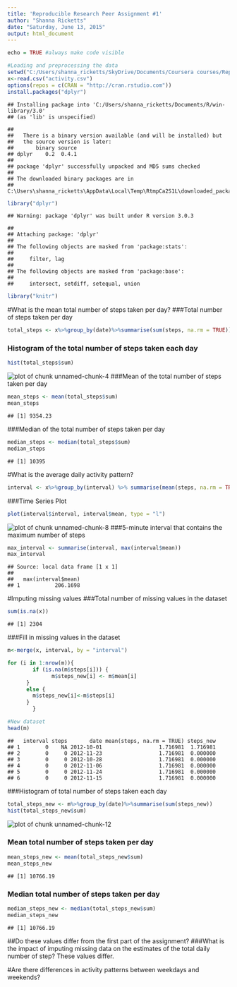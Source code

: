 ```yaml
---
title: 'Reproducible Research Peer Assignment #1'
author: "Shanna Ricketts"
date: "Saturday, June 13, 2015"
output: html_document
---
```



```r
echo = TRUE #always make code visible
```


```r
#Loading and preprocessing the data
setwd("C:/Users/shanna_ricketts/SkyDrive/Documents/Coursera courses/Reproducible Research")
x<-read.csv("activity.csv")
options(repos = c(CRAN = "http://cran.rstudio.com"))
install.packages("dplyr")
```

```
## Installing package into 'C:/Users/shanna_ricketts/Documents/R/win-library/3.0'
## (as 'lib' is unspecified)
```

```
## 
##   There is a binary version available (and will be installed) but
##   the source version is later:
##       binary source
## dplyr    0.2  0.4.1
## 
## package 'dplyr' successfully unpacked and MD5 sums checked
## 
## The downloaded binary packages are in
## 	C:\Users\shanna_ricketts\AppData\Local\Temp\RtmpCa2S1L\downloaded_packages
```

```r
library("dplyr")
```

```
## Warning: package 'dplyr' was built under R version 3.0.3
```

```
## 
## Attaching package: 'dplyr'
## 
## The following objects are masked from 'package:stats':
## 
##     filter, lag
## 
## The following objects are masked from 'package:base':
## 
##     intersect, setdiff, setequal, union
```

```r
library("knitr")
```


#What is the mean total number of steps taken per day?
###Total number of steps taken per day

```r
total_steps <- x%>%group_by(date)%>%summarise(sum(steps, na.rm = TRUE))
```

### Histogram of the total number of steps taken each day

```r
hist(total_steps$sum)
```

![plot of chunk unnamed-chunk-4](figure/unnamed-chunk-4-1.png) 
###Mean of the total number of steps taken per day

```r
mean_steps <- mean(total_steps$sum)
mean_steps
```

```
## [1] 9354.23
```
###Median of the total number of steps taken per day

```r
median_steps <- median(total_steps$sum)
median_steps
```

```
## [1] 10395
```

#What is the average daily activity pattern?

```r
interval <- x%>%group_by(interval) %>% summarise(mean(steps, na.rm = TRUE))
```
###Time Series Plot

```r
plot(interval$interval, interval$mean, type = "l")
```

![plot of chunk unnamed-chunk-8](figure/unnamed-chunk-8-1.png) 
###5-minute interval that contains the maximum number of steps

```r
max_interval <- summarise(interval, max(interval$mean))
max_interval
```

```
## Source: local data frame [1 x 1]
## 
##   max(interval$mean)
## 1           206.1698
```
#Imputing missing values
###Total number of missing values in the dataset

```r
sum(is.na(x))
```

```
## [1] 2304
```
###Fill in missing values in the dataset

```r
m<-merge(x, interval, by = "interval")

for (i in 1:nrow(m)){
        if (is.na(m$steps[i])) {
              m$steps_new[i] <- m$mean[i]
      }
      else {
        m$steps_new[i]<-m$steps[i] 
      }
        }

#New dataset
head(m)
```

```
##   interval steps       date mean(steps, na.rm = TRUE) steps_new
## 1        0    NA 2012-10-01                  1.716981  1.716981
## 2        0     0 2012-11-23                  1.716981  0.000000
## 3        0     0 2012-10-28                  1.716981  0.000000
## 4        0     0 2012-11-06                  1.716981  0.000000
## 5        0     0 2012-11-24                  1.716981  0.000000
## 6        0     0 2012-11-15                  1.716981  0.000000
```

###Histogram of total number of steps taken each day

```r
total_steps_new <- m%>%group_by(date)%>%summarise(sum(steps_new))
hist(total_steps_new$sum)
```

![plot of chunk unnamed-chunk-12](figure/unnamed-chunk-12-1.png) 
### Mean total number of steps taken per day

```r
mean_steps_new <- mean(total_steps_new$sum)
mean_steps_new
```

```
## [1] 10766.19
```
### Median total number of steps taken per day

```r
median_steps_new <- median(total_steps_new$sum)
median_steps_new
```

```
## [1] 10766.19
```
##Do these values differ from the first part of the assignment?
###What is the impact of imputing missing data on the estimates of the total daily number of step?
These values differ. 

#Are there differences in activity patterns between weekdays and weekends?
